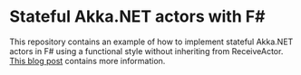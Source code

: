 # Stateful Akka.NET actors with F#
This repository contains an example of how to implement stateful Akka.NET actors in F# using a functional style without inheriting from ReceiveActor. [This blog post](https://blog.tryfinally.xyz/programming/fsharp/2015/11/13/stateful-akka-actors-with-fsharp/) contains more information.
